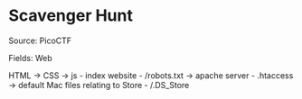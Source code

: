 # Scavenger Hunt

Source: PicoCTF

Fields: Web

HTML → CSS → js - index website - /robots.txt → apache server - .htaccess → default Mac files relating to Store - /.DS_Store

